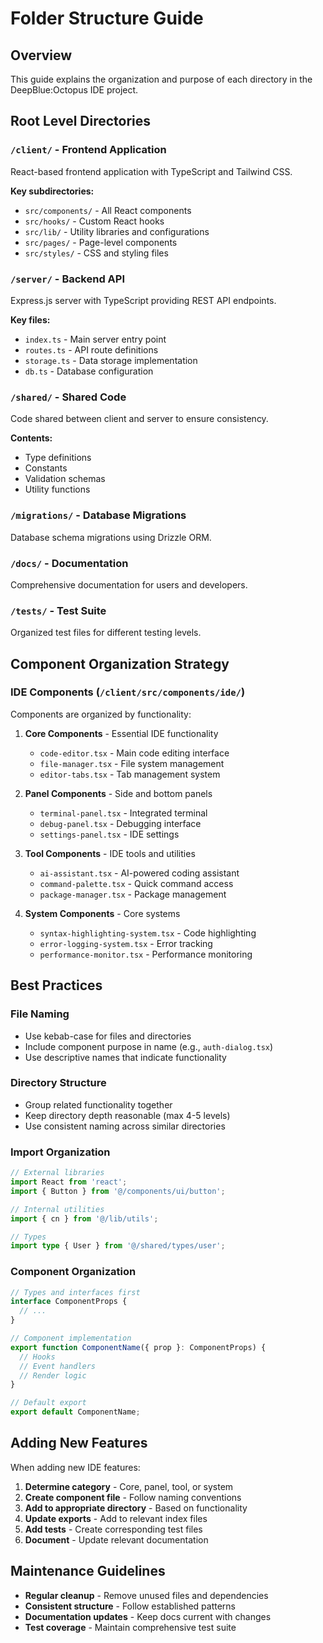 
# Folder Structure Guide

## Overview

This guide explains the organization and purpose of each directory in the DeepBlue:Octopus IDE project.

## Root Level Directories

### `/client/` - Frontend Application
React-based frontend application with TypeScript and Tailwind CSS.

**Key subdirectories:**
- `src/components/` - All React components
- `src/hooks/` - Custom React hooks
- `src/lib/` - Utility libraries and configurations
- `src/pages/` - Page-level components
- `src/styles/` - CSS and styling files

### `/server/` - Backend API
Express.js server with TypeScript providing REST API endpoints.

**Key files:**
- `index.ts` - Main server entry point
- `routes.ts` - API route definitions
- `storage.ts` - Data storage implementation
- `db.ts` - Database configuration

### `/shared/` - Shared Code
Code shared between client and server to ensure consistency.

**Contents:**
- Type definitions
- Constants
- Validation schemas
- Utility functions

### `/migrations/` - Database Migrations
Database schema migrations using Drizzle ORM.

### `/docs/` - Documentation
Comprehensive documentation for users and developers.

### `/tests/` - Test Suite
Organized test files for different testing levels.

## Component Organization Strategy

### IDE Components (`/client/src/components/ide/`)

Components are organized by functionality:

1. **Core Components** - Essential IDE functionality
   - `code-editor.tsx` - Main code editing interface
   - `file-manager.tsx` - File system management
   - `editor-tabs.tsx` - Tab management system

2. **Panel Components** - Side and bottom panels
   - `terminal-panel.tsx` - Integrated terminal
   - `debug-panel.tsx` - Debugging interface
   - `settings-panel.tsx` - IDE settings

3. **Tool Components** - IDE tools and utilities
   - `ai-assistant.tsx` - AI-powered coding assistant
   - `command-palette.tsx` - Quick command access
   - `package-manager.tsx` - Package management

4. **System Components** - Core systems
   - `syntax-highlighting-system.tsx` - Code highlighting
   - `error-logging-system.tsx` - Error tracking
   - `performance-monitor.tsx` - Performance monitoring

## Best Practices

### File Naming
- Use kebab-case for files and directories
- Include component purpose in name (e.g., `auth-dialog.tsx`)
- Use descriptive names that indicate functionality

### Directory Structure
- Group related functionality together
- Keep directory depth reasonable (max 4-5 levels)
- Use consistent naming across similar directories

### Import Organization
```typescript
// External libraries
import React from 'react';
import { Button } from '@/components/ui/button';

// Internal utilities
import { cn } from '@/lib/utils';

// Types
import type { User } from '@/shared/types/user';
```

### Component Organization
```typescript
// Types and interfaces first
interface ComponentProps {
  // ...
}

// Component implementation
export function ComponentName({ prop }: ComponentProps) {
  // Hooks
  // Event handlers
  // Render logic
}

// Default export
export default ComponentName;
```

## Adding New Features

When adding new IDE features:

1. **Determine category** - Core, panel, tool, or system
2. **Create component file** - Follow naming conventions
3. **Add to appropriate directory** - Based on functionality
4. **Update exports** - Add to relevant index files
5. **Add tests** - Create corresponding test files
6. **Document** - Update relevant documentation

## Maintenance Guidelines

- **Regular cleanup** - Remove unused files and dependencies
- **Consistent structure** - Follow established patterns
- **Documentation updates** - Keep docs current with changes
- **Test coverage** - Maintain comprehensive test suite
